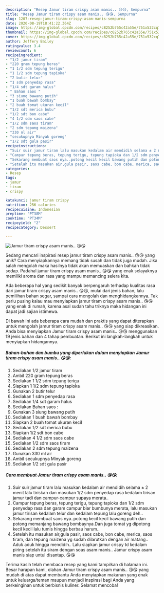 ```yaml
---
description: "Resep Jamur tiram crispy asam manis.. 😘😘, Sempurna"
title: "Resep Jamur tiram crispy asam manis.. 😘😘, Sempurna"
slug: 1207-resep-jamur-tiram-crispy-asam-manis-sempurna
date: 2020-08-19T18:41:22.364Z
image: https://img-global.cpcdn.com/recipes/c8252b765c42a55e/751x532cq70/jamur-tiram-crispy-asam-manis-😘😘-foto-resep-utama.jpg
thumbnail: https://img-global.cpcdn.com/recipes/c8252b765c42a55e/751x532cq70/jamur-tiram-crispy-asam-manis-😘😘-foto-resep-utama.jpg
cover: https://img-global.cpcdn.com/recipes/c8252b765c42a55e/751x532cq70/jamur-tiram-crispy-asam-manis-😘😘-foto-resep-utama.jpg
author: Jeffery Bailey
ratingvalue: 3.4
reviewcount: 6
recipeingredient:
- "1/2 jamur tiram"
- "220 gram tepung beras"
- "1 1/2 sdm tepung terigu"
- "1 1/2 sdm tepung tapioka"
- "2 butir telur"
- "1 sdm penyedap rasa"
- "1/4 sdt garam halus"
- " Bahan saos "
- "3 siung bawang putih"
- "1 buah bawah bombay"
- "2 buah tomat ukuran kecil"
- "1/2 sdt merica bubu"
- "1/2 sdt bon cabe"
- "4 1/2 sdm saos cabe"
- "1/2 sdm saos tiram"
- "2 sdm tepung maizena"
- "330 ml air"
- "secukupnya Minyak goreng"
- "1/2 sdt gula pasir"
recipeinstructions:
- "Suir suir jamur tiram lalu masukan kedalam air mendidih selama ± 2 menit lalu tiriskan dan masukan 1/2 sdm penyedap rasa kedalam tirisan jamur tadi dan campur-campur supaya merata.."
- "Campur tepung beras, tepung terigu, tepung tapioka dan 1/2 sdm penyedap rasa dan garam campur biar bumbunya merata, lalu masukan jamur tirisan kedalam telur dan kedalam tepung lalu goreng deh.."
- "Sekarang membuat saos nya..potong kecil kecil bawang putih dan potong memanjang bawang bombaynya.Dan juga tomat yg dipotong kecil kecil lalu tumis hingga berbau harum.."
- "Setelah itu masukan air,gula pasir, saos cabe, bon cabe, merica, saos tiram, dan tepung maizena yg sudah dilarutkan dengan air matang.. Aduk aduk hingga mendidih.. Lalu siapkan jamur crispy td kedalam piring setelah itu siram dengan soas asam manis.. Jamur crispy asam manis siap untul disantap. 😘😘"
categories:
- Resep
tags:
- jamur
- tiram
- crispy

katakunci: jamur tiram crispy 
nutrition: 256 calories
recipecuisine: Indonesian
preptime: "PT38M"
cooktime: "PT34M"
recipeyield: "2"
recipecategory: Dessert

---
```



![Jamur tiram crispy asam manis.. 😘😘](https://img-global.cpcdn.com/recipes/c8252b765c42a55e/751x532cq70/jamur-tiram-crispy-asam-manis-😘😘-foto-resep-utama.jpg)

Sedang mencari inspirasi resep jamur tiram crispy asam manis.. 😘😘 yang unik? Cara menyiapkannya memang tidak susah dan tidak juga mudah. Jika salah mengolah maka hasilnya tidak akan memuaskan dan bahkan tidak sedap. Padahal jamur tiram crispy asam manis.. 😘😘 yang enak selayaknya memiliki aroma dan rasa yang mampu memancing selera kita.

Ada beberapa hal yang sedikit banyak berpengaruh terhadap kualitas rasa dari jamur tiram crispy asam manis.. 😘😘, mulai dari jenis bahan, lalu pemilihan bahan segar, sampai cara mengolah dan menghidangkannya. Tak perlu pusing kalau mau menyiapkan jamur tiram crispy asam manis.. 😘😘 yang enak di rumah, karena asal sudah tahu triknya maka hidangan ini dapat jadi sajian istimewa.




Di bawah ini ada beberapa cara mudah dan praktis yang dapat diterapkan untuk mengolah jamur tiram crispy asam manis.. 😘😘 yang siap dikreasikan. Anda bisa menyiapkan Jamur tiram crispy asam manis.. 😘😘 menggunakan 19 jenis bahan dan 4 tahap pembuatan. Berikut ini langkah-langkah untuk menyiapkan hidangannya.

<!--inarticleads1-->

##### Bahan-bahan dan bumbu yang diperlukan dalam menyiapkan Jamur tiram crispy asam manis.. 😘😘:

1. Sediakan 1/2 jamur tiram
1. Ambil 220 gram tepung beras
1. Sediakan 1 1/2 sdm tepung terigu
1. Siapkan 1 1/2 sdm tepung tapioka
1. Gunakan 2 butir telur
1. Sediakan 1 sdm penyedap rasa
1. Sediakan 1/4 sdt garam halus
1. Sediakan  Bahan saos :
1. Gunakan 3 siung bawang putih
1. Sediakan 1 buah bawah bombay
1. Siapkan 2 buah tomat ukuran kecil
1. Sediakan 1/2 sdt merica bubu
1. Siapkan 1/2 sdt bon cabe
1. Sediakan 4 1/2 sdm saos cabe
1. Sediakan 1/2 sdm saos tiram
1. Sediakan 2 sdm tepung maizena
1. Gunakan 330 ml air
1. Ambil secukupnya Minyak goreng
1. Sediakan 1/2 sdt gula pasir




<!--inarticleads2-->

##### Cara membuat Jamur tiram crispy asam manis.. 😘😘:

1. Suir suir jamur tiram lalu masukan kedalam air mendidih selama ± 2 menit lalu tiriskan dan masukan 1/2 sdm penyedap rasa kedalam tirisan jamur tadi dan campur-campur supaya merata..
1. Campur tepung beras, tepung terigu, tepung tapioka dan 1/2 sdm penyedap rasa dan garam campur biar bumbunya merata, lalu masukan jamur tirisan kedalam telur dan kedalam tepung lalu goreng deh..
1. Sekarang membuat saos nya..potong kecil kecil bawang putih dan potong memanjang bawang bombaynya.Dan juga tomat yg dipotong kecil kecil lalu tumis hingga berbau harum..
1. Setelah itu masukan air,gula pasir, saos cabe, bon cabe, merica, saos tiram, dan tepung maizena yg sudah dilarutkan dengan air matang.. Aduk aduk hingga mendidih.. Lalu siapkan jamur crispy td kedalam piring setelah itu siram dengan soas asam manis.. Jamur crispy asam manis siap untul disantap. 😘😘




Terima kasih telah membaca resep yang kami tampilkan di halaman ini. Besar harapan kami, olahan Jamur tiram crispy asam manis.. 😘😘 yang mudah di atas dapat membantu Anda menyiapkan makanan yang enak untuk keluarga/teman maupun menjadi inspirasi bagi Anda yang berkeinginan untuk berbisnis kuliner. Selamat mencoba!

